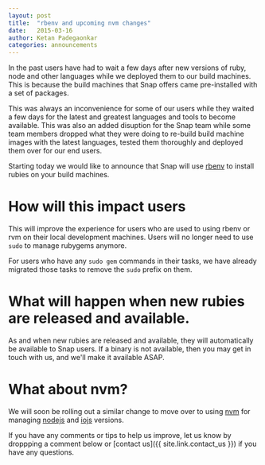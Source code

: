 ```yaml
---
layout: post
title:  "rbenv and upcoming nvm changes"
date:   2015-03-16
author: Ketan Padegaonkar
categories: announcements
---
```


In the past users have had to wait a few days after new versions of ruby, node and other languages while we deployed them to our build machines. This is because the build machines that Snap offers came pre-installed with a set of packages.

This was always an inconvenience for some of our users while they waited a few days for the latest and greatest languages and tools to become available. This was also an added disuption for the Snap team while some team members dropped what they were doing to re-build build machine images with the latest languages, tested them thoroughly and deployed them over for our end users.

Starting today we would like to announce that Snap will use [rbenv](https://github.com/sstephenson/rbenv) to install rubies on your build machines.

# How will this impact users

This will improve the experience for users who are used to using rbenv or rvm on their local development machines. Users will no longer need to use `sudo` to manage rubygems anymore.

For users who have any `sudo gem` commands in their tasks, we have already migrated those tasks to remove the `sudo` prefix on them.

# What will happen when new rubies are released and available.

As and when new rubies are released and available, they will automatically be available to Snap users. If a binary is not available, then you may get in touch with us, and we'll make it available ASAP.

# What about nvm?

We will soon be rolling out a similar change to move over to using [nvm](https://github.com/creationix/nvm) for managing [nodejs](https://nodejs.org) and [iojs](https://io.js) versions.

If you have any comments or tips to help us improve, let us know by droppping a comment below or [contact us]({{ site.link.contact_us }}) if you have any questions.
